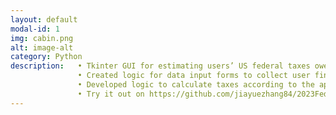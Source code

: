 ```yaml
---
layout: default
modal-id: 1
img: cabin.png
alt: image-alt
category: Python
description:   • Tkinter GUI for estimating users’ US federal taxes owed using estimated income and filing statuses.
               • Created logic for data input forms to collect user financial data.
               • Developed logic to calculate taxes according to the applicable tax rules.
               • Try it out on https://github.com/jiayuezhang84/2023Federal_TAX_ESTIMATOR
---
```

